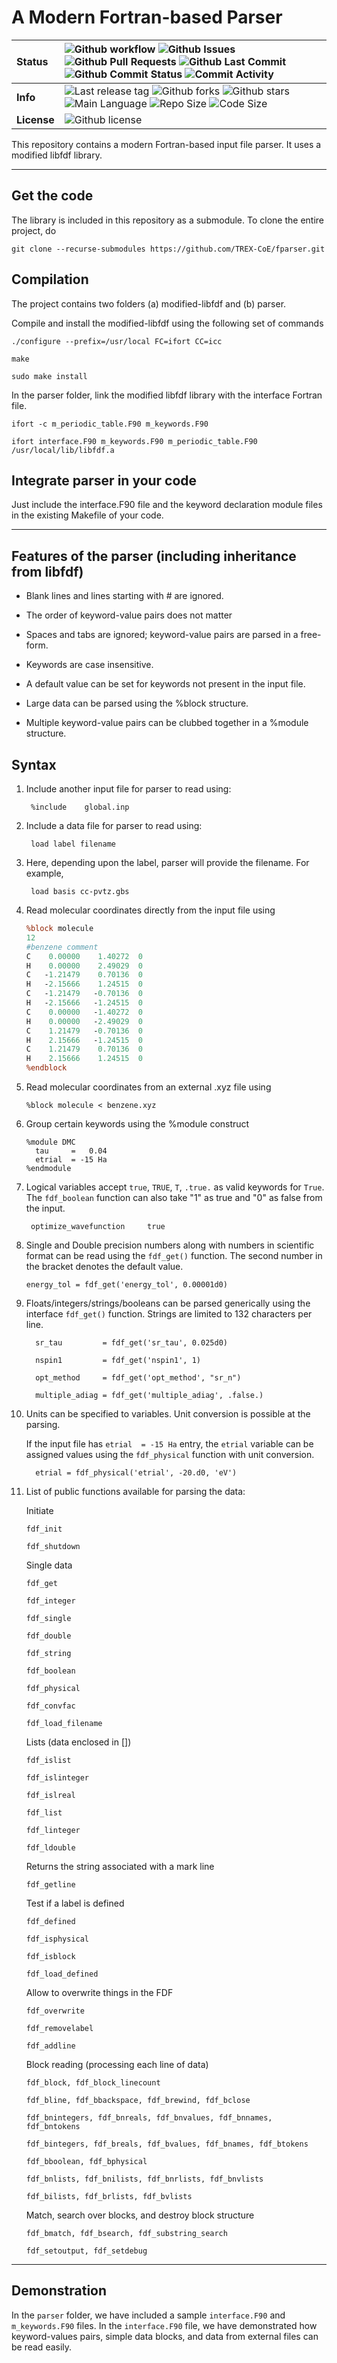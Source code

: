 # A Modern Fortran-based Parser

| **Status** | ![Github workflow](https://img.shields.io/github/workflow/status/TREX-CoE/fparser/CI) ![Github Issues](https://img.shields.io/github/issues/TREX-CoE/fparser) ![Github Pull Requests](https://img.shields.io/github/issues-pr/TREX-CoE/fparser) ![Github Last Commit](https://img.shields.io/github/last-commit/TREX-CoE/fparser) ![Github Commit Status](https://img.shields.io/github/commit-status/TREX-CoE/fparser/minimal/17440cdde4fea69ee3136256e82fabf94304c967) ![Commit Activity](https://img.shields.io/github/commit-activity/w/TREX-CoE/fparser) |  
| :------ | :------- |
| **Info**   | ![Last release tag](https://img.shields.io/github/v/tag/TREX-CoE/fparser) ![Github forks](https://img.shields.io/github/forks/TREX-CoE/fparser) ![Github stars](https://img.shields.io/github/stars/TREX-CoE/fparser)  ![Main Language](https://img.shields.io/github/languages/top/TREX-CoE/fparser)  ![Repo Size](https://img.shields.io/github/repo-size/TREX-CoE/fparser) ![Code Size](https://img.shields.io/github/languages/code-size/TREX-CoE/fparser)|
| **License** | ![Github license](https://img.shields.io/github/license/TREX-CoE/fparser)|



 <!--
-- Build  ![Github workflow](https://img.shields.io/github/workflow/status/TREX-CoE/fparser/CI) 
 - top language ![languages](https://img.shields.io/github/languages/count/TREX-CoE/fparser)
 - contributors ![Contributors](https://img.shields.io/github/contributors/TREX-CoE/fparser)
-  Issues         ![Github issues](https://img.shields.io/github/issues/TREX-CoE/fparser) 
- /github/workflow/status/:user/:repo/:workflow
- Pull Requests  ![Github Pull Requests](https://img.shields.io/github/issues-pr/TREX-CoE/fparser) 
- Forks          ![Github forks](https://img.shields.io/github/forks/TREX-CoE/fparser) 
- Stars          ![Github stars](https://img.shields.io/github/stars/TREX-CoE/fparser) 
- tag            ![Last release tag](https://img.shields.io/github/v/tag/TREX-CoE/fparser)
- Repo size      ![Repo Size](https://img.shields.io/github/repo-size/TREX-CoE/fparser)
- Code size      ![Code Size](https://img.shields.io/github/languages/code-size/TREX-CoE/fparser)
- Commit Status  ![commit-status](https://img.shields.io/github/commit-status/TREX-CoE/fparser/minimal/17440cdde4fea69ee3136256e82fabf94304c967)
- Last Commit    ![Last Commit](https://img.shields.io/github/last-commit/TREX-CoE/fparser)
- Commit Activity ![Commit Activity](https://img.shields.io/github/commit-activity/w/TREX-CoE/fparser)
- Main Language  ![Main Language](https://img.shields.io/github/languages/top/TREX-CoE/fparser)
- Downloads      ![Downloads](https://img.shields.io/github/downloads/TREX-CoE/fparser/total)
- Contributors   ![Contributors](https://img.shields.io/github/contributors/TREX-CoE/fparser)
- Deployment     ![Deployment](https://img.shields.io/github/deployments/TREX-CoE/fparser/stage)
- Code Quality   ![Code Quality](https://img.shields.io/scrutinizer/quality/github/TREX-CoE/fparser)
-->

  This repository contains a modern Fortran-based input file parser. It uses a modified libfdf library.

---

## Get the code
  The library is included in this repository as a submodule. To clone the entire project, do

  `git clone --recurse-submodules https://github.com/TREX-CoE/fparser.git`


## Compilation
  The project contains two folders (a) modified-libfdf and (b) parser.

  Compile and install the modified-libfdf using the following set of commands

  `./configure --prefix=/usr/local FC=ifort CC=icc`

  `make`

  `sudo make install`

  In the parser folder, link the modified libfdf library with the interface Fortran file.

  `ifort -c m_periodic_table.F90 m_keywords.F90`

  `ifort interface.F90 m_keywords.F90 m_periodic_table.F90 /usr/local/lib/libfdf.a`


## Integrate parser in your code
  Just include the interface.F90 file and the keyword declaration module files in the existing Makefile of your code.

---

## Features of the parser (including inheritance from libfdf)

- Blank lines and lines starting with # are ignored.

- The order of keyword-value pairs does not matter

- Spaces and tabs are ignored; keyword-value pairs are parsed in a free-form. 

- Keywords are case insensitive.

- A default value can be set for keywords not present in the input file. 

- Large data can be parsed using the %block structure.

- Multiple keyword-value pairs can be clubbed together in a %module structure.


## Syntax

1. Include another input file for parser to read using:

    ` %include    global.inp`

2. Include a data file for parser to read using:

    ` load label filename`

3. Here, depending upon the label, parser will provide the filename. For example,

    ` load basis cc-pvtz.gbs`

4. Read molecular coordinates directly from the input file using 

    ```perl
    %block molecule 
    12
    #benzene comment
    C    0.00000    1.40272  0
    H    0.00000    2.49029  0
    C   -1.21479    0.70136  0
    H   -2.15666    1.24515  0
    C   -1.21479   -0.70136  0
    H   -2.15666   -1.24515  0
    C    0.00000   -1.40272  0
    H    0.00000   -2.49029  0
    C    1.21479   -0.70136  0
    H    2.15666   -1.24515  0
    C    1.21479    0.70136  0
    H    2.15666    1.24515  0
    %endblock
    ```

5. Read molecular coordinates from an external .xyz file using 

    ` %block molecule < benzene.xyz `

6. Group certain keywords using the %module construct

    ```Fortran
    %module DMC
      tau     =   0.04
      etrial  = -15 Ha
    %endmodule
    ```

7. Logical variables accept `true`, `TRUE`, `T`, `.true.` as valid keywords for `True`. The `fdf_boolean` function can also  take "1" as true and "0" as false from the input.

    ` optimize_wavefunction 	true`

8. Single and Double precision numbers along with numbers in scientific format can be read using the `fdf_get()` function. 
The second number in the bracket denotes the default value.

    `energy_tol = fdf_get('energy_tol', 0.00001d0)`

9. Floats/integers/strings/booleans can be parsed generically using the interface `fdf_get()` function. Strings are limited to 132 characters per line.

    `  sr_tau         = fdf_get('sr_tau', 0.025d0)`

    `  nspin1         = fdf_get('nspin1', 1)`

    `  opt_method     = fdf_get('opt_method', "sr_n")`

    `  multiple_adiag = fdf_get('multiple_adiag', .false.)`

10. Units can be specified to variables. Unit conversion is possible at the parsing.

    If the input file has `etrial  = -15 Ha` entry, the `etrial` variable can be assigned values using the `fdf_physical` function with unit conversion.

    `  etrial = fdf_physical('etrial', -20.d0, 'eV')`

11. List of public functions available for parsing the data:

    Initiate

    `fdf_init` 

    `fdf_shutdown`

    Single data

    `fdf_get`

    `fdf_integer`

    `fdf_single`

    `fdf_double`

    `fdf_string`

    `fdf_boolean`

    `fdf_physical`

    `fdf_convfac`

    `fdf_load_filename`

    Lists (data enclosed in [])

    `fdf_islist`

    `fdf_islinteger`

    `fdf_islreal`

    `fdf_list`

    `fdf_linteger`

    `fdf_ldouble`

    Returns the string associated with a mark line

    `fdf_getline`

    Test if a label is defined

    `fdf_defined`

    `fdf_isphysical`

    `fdf_isblock`

    `fdf_load_defined`

    Allow to overwrite things in the FDF

    `fdf_overwrite`

    `fdf_removelabel`

    `fdf_addline`

    Block reading (processing each line of data)

    `fdf_block, fdf_block_linecount`

    `fdf_bline, fdf_bbackspace, fdf_brewind, fdf_bclose`

    `fdf_bnintegers, fdf_bnreals, fdf_bnvalues, fdf_bnnames, fdf_bntokens`

    `fdf_bintegers, fdf_breals, fdf_bvalues, fdf_bnames, fdf_btokens`

    `fdf_bboolean, fdf_bphysical`

    `fdf_bnlists, fdf_bnilists, fdf_bnrlists, fdf_bnvlists`

    `fdf_bilists, fdf_brlists, fdf_bvlists`
  
    Match, search over blocks, and destroy block structure

    `fdf_bmatch, fdf_bsearch, fdf_substring_search`

    `fdf_setoutput, fdf_setdebug`

---

## Demonstration


  In the `parser` folder, we have included a sample `interface.F90` and `m_keywords.F90` files. 
  In the `interface.F90` file, we have demonstrated how keyword-values pairs, simple data blocks, 
  and data from external files can be read easily. 
